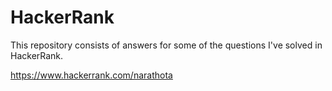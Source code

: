 # HackerRank
This repository consists of answers for some of the questions I've solved in HackerRank.

https://www.hackerrank.com/narathota